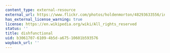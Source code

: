 ```yaml
---
content_type: external-resource
external_url: https://www.flickr.com/photos/holdenmorton/48293633556/in/photolist-2iqcdcT-2hivXS2-2ghCM2x-dgq2yA-eUwdEY-s4sxoo-9eCGtz-skZfPz-jP56C3-9eCHCe-bthSyi-bthRhz-CGufta-Cfhkh3-skZfSa-skStWw-s4ross-s2GAB8-KgTPd6-CzbTVD-dAtSeP-s4roqo-25rWVyo-o8CPZy-7hTecw-9npbxT-27gBzUW-dtr1Rx-7hTec1-2gzxuJq-2gzxq2z-2gzxXxB-2gzxsme-2gzxZUf-2gzxZoF-2gzxW8h-2gzxYVm-2gzxYur-2gzxX4A-2gzxWBZ-2gzxVce-fqFLX
has_external_license_warning: true
license: https://en.wikipedia.org/wiki/All_rights_reserved
status: ''
title: dishfunctional
uid: b3061707-6109-4b5d-a675-10601b593576
wayback_url: ''
---
```

